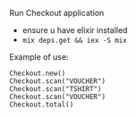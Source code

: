 Run Checkout application
- ensure u have elixir installed
- ```mix deps.get && iex -S mix```

Example of use: 
```
Checkout.new() 
Checkout.scan("VOUCHER")
Checkout.scan("TSHIRT")
Checkout.scan("VOUCHER")
Checkout.total()  
```
